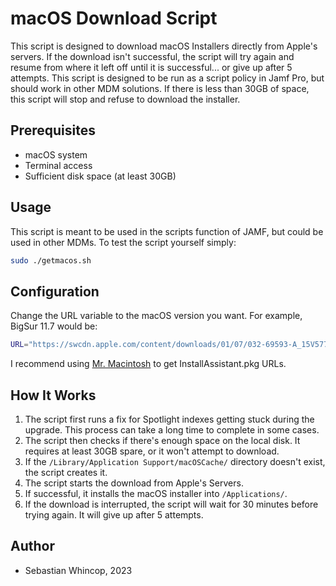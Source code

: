 # macOS Download Script

This script is designed to download macOS Installers directly from Apple's servers. If the download isn't successful, the script will try again and resume from where it left off until it is successful... or give up after 5 attempts. 
This script is designed to be run as a script policy in Jamf Pro, but should work in other MDM solutions. If there is less than 30GB of space, this script will stop and refuse to download the installer.

## Prerequisites

- macOS system
- Terminal access
- Sufficient disk space (at least 30GB)

## Usage
This script is meant to be used in the scripts function of JAMF, but could be used in other MDMs. To test the script yourself simply:
```bash
sudo ./getmacos.sh
```

## Configuration

Change the URL variable to the macOS version you want. For example, BigSur 11.7 would be:

```bash
URL="https://swcdn.apple.com/content/downloads/01/07/032-69593-A_15V577BH7O/fau3wbhcg9pmo81cgkb2qjp0gfbp1jxu26/InstallAssistant.pkg"
```

I recommend using [Mr. Macintosh](https://mrmacintosh.com/) to get InstallAssistant.pkg URLs.

## How It Works

1. The script first runs a fix for Spotlight indexes getting stuck during the upgrade. This process can take a long time to complete in some cases.
2. The script then checks if there's enough space on the local disk. It requires at least 30GB spare, or it won't attempt to download.
3. If the `/Library/Application Support/macOSCache/` directory doesn't exist, the script creates it.
4. The script starts the download from Apple's Servers.
5. If successful, it installs the macOS installer into `/Applications/`.
6. If the download is interrupted, the script will wait for 30 minutes before trying again. It will give up after 5 attempts.

## Author

- Sebastian Whincop, 2023
